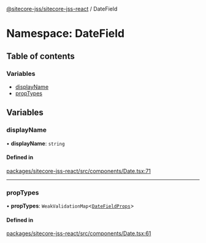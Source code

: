 [@sitecore-jss/sitecore-jss-react](../README.md) / DateField

# Namespace: DateField

## Table of contents

### Variables

- [displayName](DateField.md#displayname)
- [propTypes](DateField.md#proptypes)

## Variables

### displayName

• **displayName**: `string`

#### Defined in

[packages/sitecore-jss-react/src/components/Date.tsx:71](https://github.com/Sitecore/jss/blob/1a8ceb545/packages/sitecore-jss-react/src/components/Date.tsx#L71)

___

### propTypes

• **propTypes**: `WeakValidationMap`\<[`DateFieldProps`](../interfaces/DateFieldProps.md)\>

#### Defined in

[packages/sitecore-jss-react/src/components/Date.tsx:61](https://github.com/Sitecore/jss/blob/1a8ceb545/packages/sitecore-jss-react/src/components/Date.tsx#L61)
